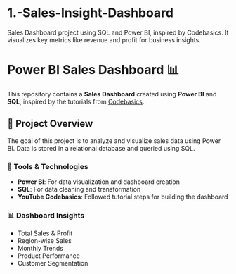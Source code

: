 # 1.-Sales-Insight-Dashboard
Sales Dashboard project using SQL and Power BI, inspired by Codebasics. It visualizes key metrics like revenue and profit for business insights.

# Power BI Sales Dashboard 📊

This repository contains a **Sales Dashboard** created using **Power BI** and **SQL**, inspired by the tutorials from [Codebasics](https://www.youtube.com/@codebasics).

## 📌 Project Overview
The goal of this project is to analyze and visualize sales data using Power BI. Data is stored in a relational database and queried using SQL.

### 🔧 Tools & Technologies
- **Power BI**: For data visualization and dashboard creation
- **SQL**: For data cleaning and transformation
- **YouTube Codebasics**: Followed tutorial steps for building the dashboard

### 📊 Dashboard Insights
- Total Sales & Profit
- Region-wise Sales
- Monthly Trends
- Product Performance
- Customer Segmentation

